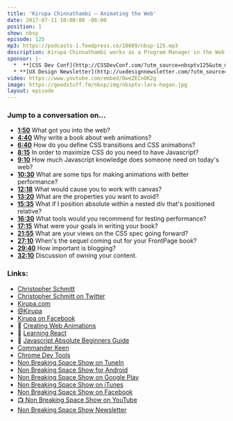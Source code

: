 ```yaml
---
title: 'Kirupa Chinnathambi — Animating the Web'
date: 2017-07-11 10:00:00 -06:00
position: 1
show: nbsp
episode: 125
mp3: https://podcasts-1.feedpress.co/10609/nbsp-125.mp3
description: Kirupa Chinnathambi works as a Program Manager in the Web Platform team at Microsoft. His latest book, *Creating Web Animations* published by O'Reilly Media, examines how animations are made in today's user interfaces.
sponsor: |-
  *  **[CSS Dev Conf](http://CSSDevConf.com/?utm_source=nbsptv125&utm_medium=podcast&utm_campaign=cssdevconf2017)** — Conference dedicated to CSS and its super friend technologies like JavaScript, Sass, npm, and more. A limited supply of Early Bird Tickets now on sale. [Register now!](http://CSSDevConf.com/?utm_source=nbsptv125&utm_medium=podcast&utm_campaign=cssdevconf2017)
  * **[UX Design Newsletter](http://uxdesignnewsletter.com/?utm_source=nbsptv125&utm_medium=podcast&utm_campaign=uxdesignnewsletter)** — A weekly free newsletter containing a collection of tutorials, articles, and videos about front-end design and development, plus tips on how to bring better engagement to the multi-device world curated by Christopher Schmitt. [Sign up now!](http://uxdesignnewsletter.com/?utm_source=nbsptv125&utm_medium=podcast&utm_campaign=uxdesignnewsletter)
video: https://www.youtube.com/embed/DweZECnOK2g
image: https://goodstuff.fm/nbsp/img/nbsptv-lara-hogan.jpg
layout: episode
---
```


### Jump to a conversation on...

* **[1:50](#t=1:50)** What got you into the web?
* **[4:40](#t=4:40)** Why write a book about web animations?
* **[6:40](#t=6:40)** How do you define CSS transitions and CSS animations?
* **[8:15](#t=8:15)** In order to maximize CSS do you need to have Javascript?
* **[9:10](#t=9:10)** How much Javascript knowledge does someone need on today's web?
* **[10:30](#t=10:30)** What are some tips for making animations with better performance?
* **[12:18](#t=12:18)** What would cause you to work with canvas?
* **[13:20](#t=13:20)** What are the properties you want to avoid?
* **[15:35](#t=15:35)** What if I position absolute within a nested div that's positioned relative?
* **[16:30](#t=16:30)** What tools would you recommend for testing performance?
* **[17:15](#t=17:15)** What were your goals in writing your book?
* **[21:55](#t=21:55)** What are your views on the CSS spec going forward?
* **[27:10](#t=27:10)** When's the sequel coming out for your FrontPage book?
* **[29:40](#t=29:40)** How important is blogging?
* **[32:10](#t=32:10)** Discussion of owning your content.

### Links:

* [Christopher Schmitt](http://Christopher.org)
* [Christopher Schmitt on Twitter](https://twitter.com/teleject)
* [Kirupa.com](https://www.kirupa.com)
* [@Kirupa](https://twitter.com/kirupa)
* [Kirupa on Facebook](https://www.facebook.com/kirupa)
* 📘 [Creating Web Animations](http://shop.oreilly.com/product/0636920050858.do)
* 📘 [Learning React](https://www.amazon.com/exec/obidos/ASIN/0134546318/kirupacom)
* 📘 [Javascript Absolute Beginners Guide](http://www.quepublishing.com/store/javascript-absolute-beginners-guide-9780789758064)
* [Commander Keen](http://store.steampowered.com/app/9180/Commander_Keen/)
* [Chrome Dev Tools](https://developer.chrome.com/devtools)
* [Non Breaking Space Show on TuneIn](http://tunein.com/radio/Non-Breaking-Space-Show-p885155/)
* [Non Breaking Space Show for Android](http://subscribeonandroid.com/feeds.goodstuff.fm/nbsp)
* [Non Breaking Space Show on Google Play](https://playmusic.app.goo.gl/?ibi=com.google.PlayMusic&isi=691797987&ius=googleplaymusic&link=https://play.google.com/music/m/Iw5ik6iwalo5vmda5rqyrotdney?t%3DNon_Breaking_Space_Show%26pcampaignid%3DMKT-na-all-co-pr-mu-pod-16)
* [Non Breaking Space Show on iTunes](https://itunes.apple.com/ca/podcast/non-breaking-space-show/id507162981?mt=2&ign-mpt=uo%3D4)
* [Non Breaking Space Show on Facebook](https://www.facebook.com/nbsptv)
* [📺 Non Breaking Space Show on YouTube](https://www.youtube.com/channel/UC--mqA75V3CM8hxId0l7e_g?sub_confirmation=1)
* [Non Breaking Space Show Newsletter](http://newsletter.nonbreakingspace.tv/)
